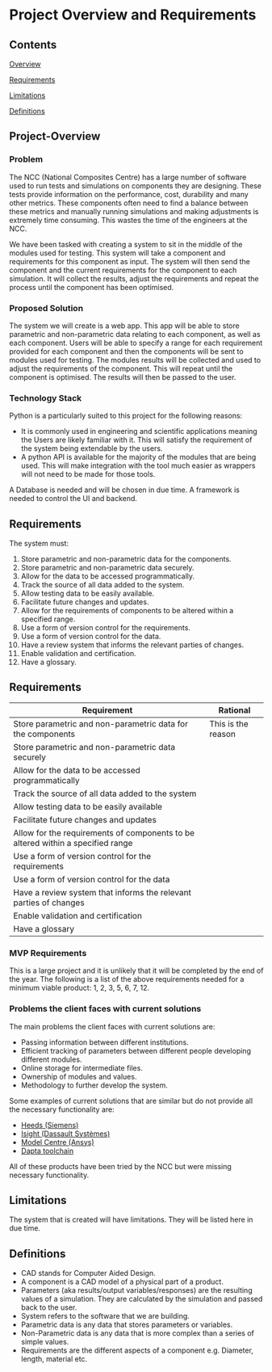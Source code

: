 # Project Overview and Requirements
## Contents 
[Overview](Project-Overview)  

[Requirements](Requirements)  

[Limitations](Limitations)  

[Definitions](Definitions)  


## Project-Overview
### Problem
The NCC (National Composites Centre) has a large number of software used to run tests and simulations on components they are designing. These tests provide information on the performance, cost, durability and many other metrics. These components often need to find a balance between these metrics and manually running simulations and making adjustments is extremely time consuming. This wastes the time of the engineers at the NCC.

We have been tasked with creating a system to sit in the middle of the modules used for testing. This system will take a component and requirements for this component as input. The system will then send the component and the current requirements for the component to each simulation. It will collect the results, adjust the requirements and repeat the process until the component has been optimised.

### Proposed Solution
The system we will create is a web app. This app will be able to store parametric and non-parametric data relating to each component, as well as each component. Users will be able to specify a range for each requirement provided for each component and then the components will be sent to modules used for testing. The modules results will be collected and used to adjust the requirements of the component. This will repeat until the component is optimised. The results will then be passed to the user.

### Technology Stack
Python is a particularly suited to this project for the following reasons:
* It is commonly used in engineering and scientific applications meaning the Users are likely familiar with it. This will satisfy the requirement of the system being extendable by the users.
* A python API is available for the majority of the modules that are being used. This will make integration with the tool much easier as wrappers will not need to be made for those tools. 

A Database is needed and will be chosen in due time.
A framework is needed to control the UI and backend.


## Requirements
 The system must:
1. Store parametric and non-parametric data for the components.
2. Store parametric and non-parametric data securely.
3. Allow for the data to be accessed programmatically.
4. Track the source of all data added to the system.
5. Allow testing data to be easily available.
6. Facilitate future changes and updates.
7. Allow for the requirements of components to be altered within a specified range.
8. Use a form of version control for the requirements.
9. Use a form of version control for the data.
10. Have a review system that informs the relevant parties of changes.
11. Enable validation and certification.
12. Have a glossary.

## Requirements
| Requirement | Rational |
| ----------- | -------- |
| Store parametric and non-parametric data for the components | This is the reason |
| Store parametric and non-parametric data securely |  |
| Allow for the data to be accessed programmatically |  |
| Track the source of all data added to the system |  |
| Allow testing data to be easily available |  |
| Facilitate future changes and updates |  |
| Allow for the requirements of components to be altered within a specified range |  |
| Use a form of version control for the requirements |  |
| Use a form of version control for the data |  |
| Have a review system that informs the relevant parties of changes |  |
| Enable validation and certification |  |
| Have a glossary |  |

### MVP Requirements
This is a large project and it is unlikely that it will be completed by the end of the year. The following is a list of the above requirements needed for a minimum viable product: 1, 2, 3, 5, 6, 7, 12.

### Problems the client faces with current solutions
The main problems the client faces with current solutions are:
* Passing information between different institutions.
* Efficient tracking of parameters between different people developing different modules.
* Online storage for intermediate files.
* Ownership of modules and values.
* Methodology to further develop the system.

Some examples of current solutions that are similar but do not provide all the necessary functionality are:
*  [Heeds (Siemens)](https://plm.sw.siemens.com/en-US/simcenter/integration-solutions/heeds/)
* [Isight (Dassault Systèmes)](https://www.3ds.com/products-services/simulia/products/isight-simulia-execution-engine/)
* [Model Centre (Ansys)](https://www.ansys.com/en-gb/products/connect/ansys-modelcenter)
* [Dapta toolchain](https://www.dapta.com/)

All of these products have been tried by the NCC but were missing necessary functionality.

## Limitations
The system that is created will have limitations. They will be listed here in due time.

## Definitions
* CAD stands for Computer Aided Design.
* A component is a CAD model of a physical part of a product.
* Parameters (aka results/output variables/responses) are the resulting values of a simulation. They are calculated by the simulation and passed back to the user.
* System refers to the software that we are building.
* Parametric data is any data that stores parameters or variables.
* Non-Parametric data is any data that is more complex than a series of simple values.
* Requirements are the different aspects of a component e.g. Diameter, length, material etc.
